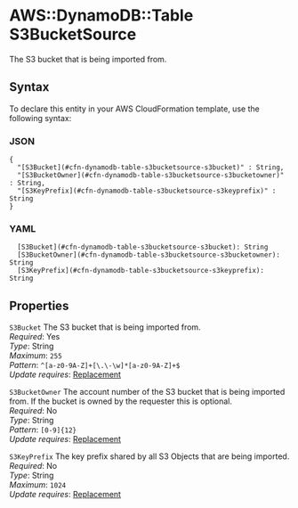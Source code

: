 # AWS::DynamoDB::Table S3BucketSource<a name="aws-properties-dynamodb-table-s3bucketsource"></a>

 The S3 bucket that is being imported from\. 

## Syntax<a name="aws-properties-dynamodb-table-s3bucketsource-syntax"></a>

To declare this entity in your AWS CloudFormation template, use the following syntax:

### JSON<a name="aws-properties-dynamodb-table-s3bucketsource-syntax.json"></a>

```
{
  "[S3Bucket](#cfn-dynamodb-table-s3bucketsource-s3bucket)" : String,
  "[S3BucketOwner](#cfn-dynamodb-table-s3bucketsource-s3bucketowner)" : String,
  "[S3KeyPrefix](#cfn-dynamodb-table-s3bucketsource-s3keyprefix)" : String
}
```

### YAML<a name="aws-properties-dynamodb-table-s3bucketsource-syntax.yaml"></a>

```
  [S3Bucket](#cfn-dynamodb-table-s3bucketsource-s3bucket): String
  [S3BucketOwner](#cfn-dynamodb-table-s3bucketsource-s3bucketowner): String
  [S3KeyPrefix](#cfn-dynamodb-table-s3bucketsource-s3keyprefix): String
```

## Properties<a name="aws-properties-dynamodb-table-s3bucketsource-properties"></a>

`S3Bucket`  <a name="cfn-dynamodb-table-s3bucketsource-s3bucket"></a>
 The S3 bucket that is being imported from\.   
*Required*: Yes  
*Type*: String  
*Maximum*: `255`  
*Pattern*: `^[a-z0-9A-Z]+[\.\-\w]*[a-z0-9A-Z]+$`  
*Update requires*: [Replacement](https://docs.aws.amazon.com/AWSCloudFormation/latest/UserGuide/using-cfn-updating-stacks-update-behaviors.html#update-replacement)

`S3BucketOwner`  <a name="cfn-dynamodb-table-s3bucketsource-s3bucketowner"></a>
 The account number of the S3 bucket that is being imported from\. If the bucket is owned by the requester this is optional\.   
*Required*: No  
*Type*: String  
*Pattern*: `[0-9]{12}`  
*Update requires*: [Replacement](https://docs.aws.amazon.com/AWSCloudFormation/latest/UserGuide/using-cfn-updating-stacks-update-behaviors.html#update-replacement)

`S3KeyPrefix`  <a name="cfn-dynamodb-table-s3bucketsource-s3keyprefix"></a>
 The key prefix shared by all S3 Objects that are being imported\.   
*Required*: No  
*Type*: String  
*Maximum*: `1024`  
*Update requires*: [Replacement](https://docs.aws.amazon.com/AWSCloudFormation/latest/UserGuide/using-cfn-updating-stacks-update-behaviors.html#update-replacement)